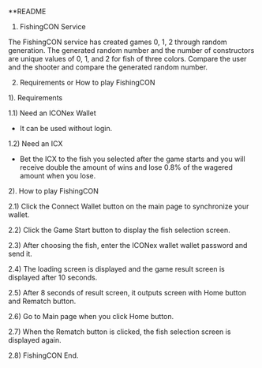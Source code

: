 **README

1. FishingCON Service

The FishingCON service has created games 0, 1, 2 through random generation. The generated random number and the number of constructors are unique values ​​of 0, 1, and 2 for fish of three colors. Compare the user and the shooter and compare the generated random number.

2. Requirements or How to play FishingCON

1). Requirements
 
1.1) Need an ICONex Wallet
-  It can be used without login.

1.2) Need an ICX
-  Bet the ICX to the fish you selected after the game starts and you will receive double the amount of wins and lose 0.8% of the wagered amount when you lose.

2). How to play FishingCON

2.1) Click the Connect Wallet button on the main page to synchronize your wallet.

2.2) Click the Game Start button to display the fish selection screen.

2.3) After choosing the fish, enter the ICONex wallet wallet password and send it.

2.4) The loading screen is displayed and the game result screen is displayed after 
     10 seconds.

2.5) After 8 seconds of result screen, it outputs screen with Home button and 
    Rematch button.

2.6) Go to Main page when you click Home button.

2.7) When the Rematch button is clicked, the fish selection screen is displayed 
     again.

2.8) FishingCON End. 






